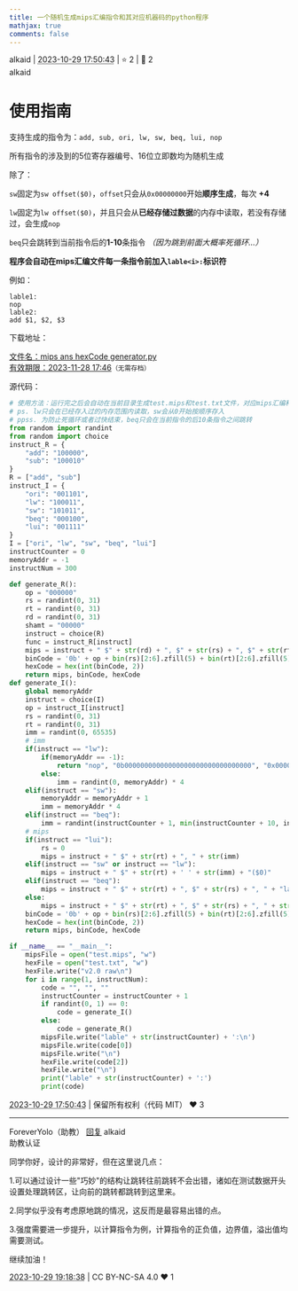 ```yaml
---
title: 一个随机生成mips汇编指令和其对应机器码的python程序
mathjax: true
comments: false
---
```

<div class="post-info">
<span>alkaid</span>
|
<abbr title="2023-10-29T17:50:43.121025+08:00"><time datetime="2023-10-29T17:50:43.121025+08:00">2023-10-29 17:50:43</time></abbr>
|
<span>⭐️ 2</span>
|
<span>💬️ 2</span>
<br>
<div></div>
</div>

<div id="reply-4092" class="reply reply-l0">
<div class="reply-header">
<span>alkaid</span>
</div>
<div class="reply-text">

# 使用指南

支持生成的指令为：`add, sub, ori, lw, sw, beq, lui, nop`

所有指令的涉及到的5位寄存器编号、16位立即数均为随机生成

除了：

`sw`固定为`sw offset($0)`，`offset`只会从`0x00000000`开始**顺序生成**，每次 **+4**

`lw`固定为`lw offset($0)`，并且只会从**已经存储过数据**的内存中读取，若没有存储过，会生成`nop`

`beq`只会跳转到当前指令后的**1-10**条指令 *（因为跳到前面大概率死循环...）*

**程序会自动在mips汇编文件每一条指令前加入``lable<i>:``标识符**

例如：

```
lable1:
nop
lable2:
add $1, $2, $3
```
下载地址：

[文件名：mips ans hexCode generator.py<br/>有效期限：2023-11-28 17:46](https://bhpan.buaa.edu.cn/link/AA2D754D512F284FC4A349A0D4101EC880)<small>（无需存档）</small>

源代码：
```python
# 使用方法：运行完之后会自动在当前目录生成test.mips和test.txt文件，对应mips汇编和16进制机器码，导入运行即可
# ps. lw只会在已经存入过的内存范围内读取，sw会从0开始按顺序存入
# ppss. 为防止死循环或者过快结束，beq只会在当前指令的后10条指令之间跳转
from random import randint
from random import choice
instruct_R = {
    "add": "100000",
    "sub": "100010"
}
R = ["add", "sub"]
instruct_I = {
    "ori": "001101",
    "lw": "100011",
    "sw": "101011",
    "beq": "000100",
    "lui": "001111"
}
I = ["ori", "lw", "sw", "beq", "lui"]
instructCounter = 0
memoryAddr = -1
instructNum = 300

def generate_R():
    op = "000000"
    rs = randint(0, 31)
    rt = randint(0, 31)
    rd = randint(0, 31)
    shamt = "00000"
    instruct = choice(R)
    func = instruct_R[instruct]
    mips = instruct + " $" + str(rd) + ", $" + str(rs) + ", $" + str(rt)
    binCode = '0b' + op + bin(rs)[2:6].zfill(5) + bin(rt)[2:6].zfill(5) + bin(rd)[2:6].zfill(5) + shamt + func
    hexCode = hex(int(binCode, 2))
    return mips, binCode, hexCode
def generate_I():
    global memoryAddr
    instruct = choice(I)
    op = instruct_I[instruct]
    rs = randint(0, 31)
    rt = randint(0, 31)
    imm = randint(0, 65535)
    # imm
    if(instruct == "lw"):
        if(memoryAddr == -1):
            return "nop", "0b00000000000000000000000000000000", "0x00000000"
        else:
            imm = randint(0, memoryAddr) * 4
    elif(instruct == "sw"):
        memoryAddr = memoryAddr + 1
        imm = memoryAddr * 4
    elif(instruct == "beq"):
        imm = randint(instructCounter + 1, min(instructCounter + 10, instructNum - 1))
    # mips
    if(instruct == "lui"):
        rs = 0
        mips = instruct + " $" + str(rt) + ", " + str(imm)
    elif(instruct == "sw" or instruct == "lw"):
        mips = instruct + " $" + str(rt) + ' ' + str(imm) + "($0)"
    elif(instruct == "beq"):
        mips = instruct + " $" + str(rt) + ", $" + str(rs) + ", " + "lable" + str(imm)
    else:
        mips = instruct + " $" + str(rt) + ", $" + str(rs) + ", " + str(imm)
    binCode = '0b' + op + bin(rs)[2:6].zfill(5) + bin(rt)[2:6].zfill(5) + bin(imm)[2:17].zfill(16)
    hexCode = hex(int(binCode, 2))
    return mips, binCode, hexCode

if __name__ == "__main__":
    mipsFile = open("test.mips", "w")
    hexFile = open("test.txt", "w")
    hexFile.write("v2.0 raw\n")
    for i in range(1, instructNum):
        code = "", "", ""
        instructCounter = instructCounter + 1
        if randint(0, 1) == 0:
            code = generate_I()
        else:
            code = generate_R()
        mipsFile.write("lable" + str(instructCounter) + ':\n')
        mipsFile.write(code[0])
        mipsFile.write("\n")
        hexFile.write(code[2])
        hexFile.write("\n")
        print("lable" + str(instructCounter) + ':')
        print(code)

```


</div>
<div class="reply-footer">
<abbr title="2023-10-29T17:50:43.128201+08:00"><time datetime="2023-10-29T17:50:43.128201+08:00">2023-10-29 17:50:43</time></abbr>
|
<span>保留所有权利（代码 MIT）</span>
<span class="reply-vote">❤️ 3</span>
</div>
</div>
<hr class="reply-separator">
<div id="reply-4097" class="reply reply-l1">
<div class="reply-header">
<span>ForeverYolo（助教） <a href="#reply-4092">回复</a> alkaid</span>
<div class="reply-verified">助教认证</div>
</div>
<div class="reply-text">

同学你好，设计的非常好，但在这里说几点：

1.可以通过设计一些"巧妙"的结构让跳转往前跳转不会出错，诸如在测试数据开头设置处理跳转区，让向前的跳转都跳转到这里来。

2.同学似乎没有考虑原地跳的情况，这反而是最容易出错的点。

3.强度需要进一步提升，以计算指令为例，计算指令的正负值，边界值，溢出值均需要测试。

继续加油！

</div>
<div class="reply-footer">
<abbr title="2023-10-29T19:18:38.408734+08:00"><time datetime="2023-10-29T19:18:38.408734+08:00">2023-10-29 19:18:38</time></abbr>
|
<span>CC BY-NC-SA 4.0</span>
<span class="reply-vote">❤️ 1</span>
</div>
</div>